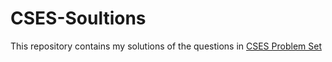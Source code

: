 # CSES-Soultions
This repository contains my solutions of the questions in [CSES Problem Set](https://cses.fi/problemset/list/)
